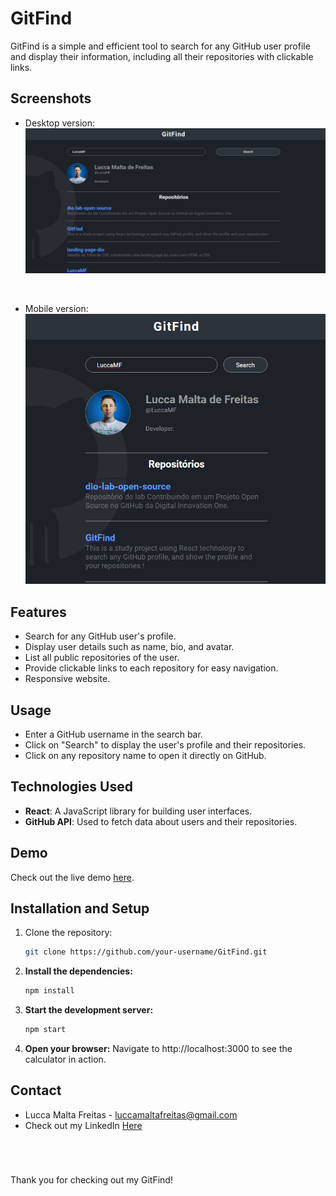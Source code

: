 # GitFind

GitFind is a simple and efficient tool to search for any GitHub user profile and display their information, including all their repositories with clickable links.

## Screenshots

- Desktop version:
![GitFind](./src/assets/screenshot1.png)

<br />

- Mobile version:
![GitFind](./src/assets/screenshot2.png)

## Features

- Search for any GitHub user's profile.
- Display user details such as name, bio, and avatar.
- List all public repositories of the user.
- Provide clickable links to each repository for easy navigation.
- Responsive website.

## Usage

- Enter a GitHub username in the search bar.
- Click on "Search" to display the user's profile and their repositories.
- Click on any repository name to open it directly on GitHub.

## Technologies Used

- **React**: A JavaScript library for building user interfaces.
- **GitHub API**: Used to fetch data about users and their repositories.

## Demo

Check out the live demo [here](https://your-demo-link.com).

## Installation and Setup

1. Clone the repository:
   ```bash
   git clone https://github.com/your-username/GitFind.git
2. **Install the dependencies:**
   ```sh
   npm install
   ```
3. **Start the development server:**
   ```sh
   npm start
   ```
4. **Open your browser:**
Navigate to http://localhost:3000 to see the calculator in action.

## Contact
- Lucca Malta Freitas - luccamaltafreitas@gmail.com
- Check out my LinkedIn [Here](https://www.linkedin.com/in/luccamf/)

<br/>

#

Thank you for checking out my GitFind!